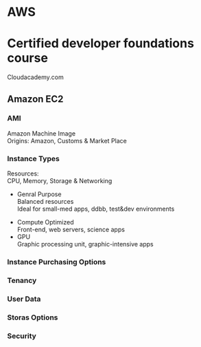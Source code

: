# AWS 
# Certified developer foundations course
Cloudacademy.com


## Amazon EC2

### AMI
Amazon Machine Image  
Origins: Amazon, Customs & Market Place

### Instance Types

Resources:   
CPU, Memory, Storage & Networking

* Genral Purpose  
Balanced resources  
Ideal for small-med apps, ddbb, test&dev environments
- Compute Optimized  
Front-end, web servers, science apps
- GPU  
Graphic processing unit, graphic-intensive apps

### Instance Purchasing Options
### Tenancy
### User Data
### Storas Options
### Security
